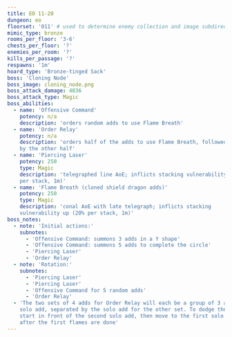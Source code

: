 ```yaml
---
title: EO 11-20
dungeon: eo
floorset: '011' # used to determine enemy collection and image subdirectory
mimic_type: bronze
rooms_per_floor: '3-6'
chests_per_floor: '?'
enemies_per_room: '?'
kills_per_passage: '?'
respawns: '1m'
hoard_type: 'Bronze-tinged Sack'
boss: 'Cloning Node'
boss_image: cloning_node.png
boss_attack_damage: 4836
boss_attack_type: Magic
boss_abilities:
  - name: 'Offensive Command'
    potency: n/a
    description: 'orders random adds to use Flame Breath'
  - name: 'Order Relay'
    potency: n/a
    description: 'orders half of the adds to use Flame Breath, followed shortly
    by the other half'
  - name: 'Piercing Laser'
    potency: 250
    type: Magic
    description: 'telegraphed line AoE; inflicts stacking vulnerability up (20%
    per stack, 1m)'
  - name: 'Flame Breath (cloned shield dragon adds)'
    potency: 250
    type: Magic
    description: 'conal AoE with late telegraph; inflicts stacking
    vulnerability up (20% per stack, 1m)'
boss_notes:
  - note: 'Initial actions:'
    subnotes:
      - 'Offensive Command: summons 3 adds in a Y shape'
      - 'Offensive Command: summons 5 adds to complete the circle'
      - 'Piercing Laser'
      - 'Order Relay'
  - note: 'Rotation:'
    subnotes:
      - 'Piercing Laser'
      - 'Piercing Laser'
      - 'Offensive Command for 5 random adds'
      - 'Order Relay'
  - 'The two sets of 4 adds for Order Relay will each be a group of 3 and a
    solo add, separated by the solo add for the other set. To dodge the flames,
    start in front of the second solo add, then move to the first solo add
    after the first flames are done'
---
```

